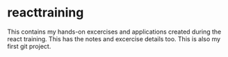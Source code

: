 # reacttraining
This contains my hands-on excercises and applications created during the react training.
This has the notes and excercise details too.
This is also my first git project.
